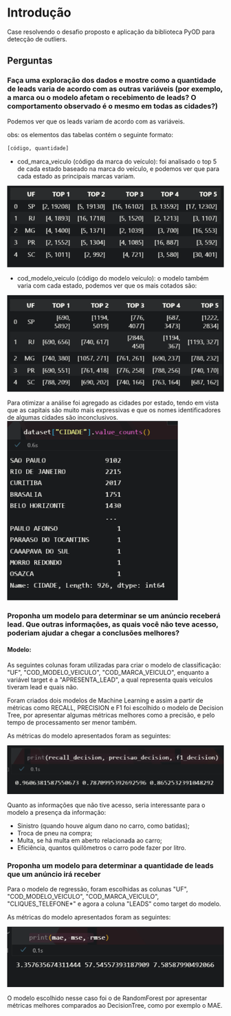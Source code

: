 # Introdução

Case resolvendo o desafio proposto e aplicação da biblioteca PyOD para detecção de outliers.

## Perguntas

### Faça uma exploração dos dados e mostre como a quantidade de leads varia de acordo com as outras variáveis (por exemplo, a marca ou o modelo afetam o recebimento de leads? O comportamento observado é o mesmo em todas as cidades?)

Podemos ver que os leads variam de acordo com as variáveis.

obs: os elementos das tabelas contém o seguinte formato:

```txt
[código, quantidade]
```

* cod_marca_veiculo (código da marca do veículo): foi analisado o top 5 de cada estado baseado na marca do veículo, e podemos ver que para cada estado as principais marcas variam.

![df_marca](docs/df_marca.PNG "df_marca")

* cod_modelo_veiculo (código do modelo veículo): o modelo também varia com cada estado, podemos ver que os mais cotados são:

![df_modelo](docs/df_modelo.PNG "df_modelo")

Para otimizar a análise foi agregado as cidades por estado, tendo em vista que as capitais são muito mais expressivas e que os nomes identificadores de algumas cidades são inconclusivos.
![cidades](docs/cidades.PNG "cidades")

### Proponha um modelo para determinar se um anúncio receberá lead. Que outras informações, as quais você não teve acesso, poderiam ajudar a chegar a conclusões melhores?

#### Modelo:

As seguintes colunas foram utilizadas para criar o modelo de classificação: "UF", "COD_MODELO_VEICULO", "COD_MARCA_VEICULO", enquanto a variável target é a "APRESENTA_LEAD", a qual representa quais veículos tiveram lead e quais não.

Foram criados dois modelos de Machine Learning e assim a partir de métricas como RECALL, PRECISION e F1 foi escolhido o modelo de Decision Tree, por apresentar algumas métricas melhores como a precisão, e pelo tempo de processamento ser menor também.

As métricas do modelo apresentados foram as seguintes:

![metricas](docs/metricas.PNG "metricas")

Quanto as informações que não tive acesso, seria interessante para o modelo a presença da informação:

* Sinistro (quando houve algum dano no carro, como batidas);
* Troca de pneu na compra;
* Multa, se há multa em aberto relacionada ao carro;
* Eficiência, quantos quilômetros o carro pode fazer por litro.

### Proponha um modelo para determinar a quantidade de leads que um anúncio irá receber

Para o modelo de regressão, foram escolhidas as colunas "UF", "COD_MODELO_VEICULO", "COD_MARCA_VEICULO", "CLIQUES_TELEFONE*" e agora a coluna "LEADS" como target do modelo.

As métricas do modelo apresentados foram as seguintes:

![metrica_regressao](docs/metrica_regressao.PNG "metrica_regressao")

O modelo escolhido nesse caso foi o de RandomForest por apresentar métricas melhores comparados ao DecisionTree, como por exemplo o MAE.

